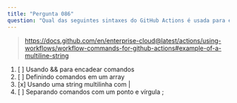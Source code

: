 ```yaml
---
title: "Pergunta 086"
question: "Qual das seguintes sintaxes do GitHub Actions é usada para executar vários comandos em uma única etapa?"
---
```


> https://docs.github.com/en/enterprise-cloud@latest/actions/using-workflows/workflow-commands-for-github-actions#example-of-a-multiline-string
1. [ ] Usando && para encadear comandos
1. [ ] Definindo comandos em um array
1. [x] Usando uma string multilinha com |
1. [ ] Separando comandos com um ponto e vírgula ;
